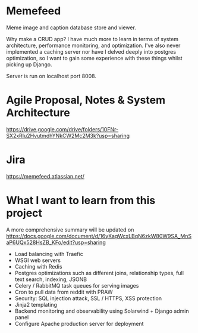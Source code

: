 # Memefeed

Meme image and caption database store and viewer.

Why make a CRUD app? I have much more to learn in terms of system architecture, performance monitoring, and optimization.
I've also never implemented a caching server nor have I delved deeply into postgres optimization, so I want to gain some experience with these things whilst picking up Django.

Server is run on localhost port 8008.

# Agile Proposal, Notes & System Architecture

https://drive.google.com/drive/folders/10FNr-SX2xRIu2HvutmdhYNkCW2Mc2M3k?usp=sharing

# Jira

https://memefeed.atlassian.net/

# What I want to learn from this project

A more comprehensive summary will be updated on https://docs.google.com/document/d/16yKagWcxLBqN6zkW80W9SA_MnSaP6UQx528HsZB_KFo/edit?usp=sharing 
- Load balancing with Traefic
- WSGI web servers
- Caching with Redis
- Postgres optimizations such as different joins, relationship types, full text search, indexing, JSONB
- Celery / RabbitMQ task queues for serving images
- Cron to pull data from reddit with PRAW
- Security: SQL injection attack, SSL / HTTPS, XSS protection
- Jinja2 templating
- Backend monitoring and observability using Solarwind + Django admin panel 
- Configure Apache production server for deployment
